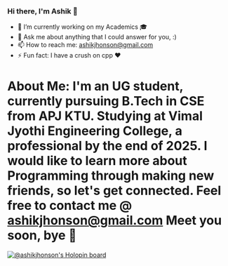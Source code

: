 ### Hi there, I'm Ashik 👋

- 🔭 I’m currently working on my Academics 🎓 
- 💬 Ask me about anything that I could answer for you, :) 
- 📫 How to reach me: ashikjhonson@gmail.com 
- ⚡ Fun fact: I have a crush on cpp ❤️ 

# About Me: I'm an UG student, currently pursuing B.Tech in CSE from APJ KTU. Studying at Vimal Jyothi Engineering College, a professional by the end of 2025. I would like to learn more about Programming through making new friends, so let's get connected. Feel free to contact me @ ashikjhonson@gmail.com Meet you soon, bye 👋 
[![@ashikjhonson's Holopin board](https://holopin.me/ashikjhonson)](https://holopin.io/@ashikjhonson)

